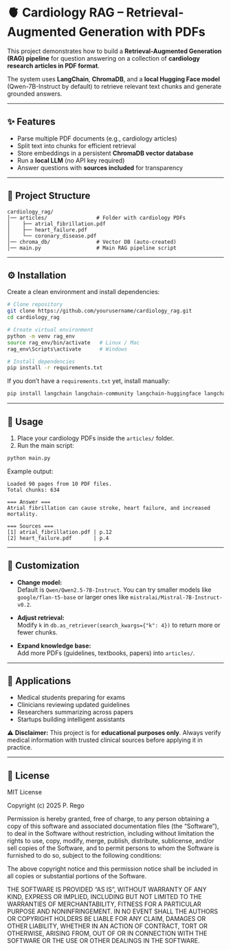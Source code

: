 # 🫀 Cardiology RAG – Retrieval-Augmented Generation with PDFs

This project demonstrates how to build a **Retrieval-Augmented Generation (RAG) pipeline** for question answering on a collection of **cardiology research articles in PDF format**.  

The system uses **LangChain**, **ChromaDB**, and a **local Hugging Face model** (Qwen-7B-Instruct by default) to retrieve relevant text chunks and generate grounded answers.

---

## ✨ Features

- Parse multiple PDF documents (e.g., cardiology articles)
- Split text into chunks for efficient retrieval
- Store embeddings in a persistent **ChromaDB vector database**
- Run a **local LLM** (no API key required)
- Answer questions with **sources included** for transparency

---

## 📂 Project Structure

```
cardiology_rag/
│── articles/                # Folder with cardiology PDFs
│    ├── atrial_fibrillation.pdf
│    ├── heart_failure.pdf
│    └── coronary_disease.pdf
│── chroma_db/               # Vector DB (auto-created)
│── main.py                  # Main RAG pipeline script
```

---

## ⚙️ Installation

Create a clean environment and install dependencies:

```bash
# Clone repository
git clone https://github.com/yourusername/cardiology_rag.git
cd cardiology_rag

# Create virtual environment
python -m venv rag_env
source rag_env/bin/activate   # Linux / Mac
rag_env\Scripts\activate      # Windows

# Install dependencies
pip install -r requirements.txt
```

If you don’t have a `requirements.txt` yet, install manually:

```bash
pip install langchain langchain-community langchain-huggingface langchain-chroma chromadb pypdf sentence-transformers transformers torch accelerate
```

---

## 🚀 Usage

1. Place your cardiology PDFs inside the `articles/` folder.
2. Run the main script:

```bash
python main.py
```

Example output:

```
Loaded 90 pages from 10 PDF files.
Total chunks: 634

=== Answer ===
Atrial fibrillation can cause stroke, heart failure, and increased mortality.

=== Sources ===
[1] atrial_fibrillation.pdf | p.12
[2] heart_failure.pdf       | p.4
```

---

## 🔧 Customization

- **Change model:**  
  Default is `Qwen/Qwen2.5-7B-Instruct`. You can try smaller models like `google/flan-t5-base` or larger ones like `mistralai/Mistral-7B-Instruct-v0.2`.

- **Adjust retrieval:**  
  Modify `k` in `db.as_retriever(search_kwargs={"k": 4})` to return more or fewer chunks.

- **Expand knowledge base:**  
  Add more PDFs (guidelines, textbooks, papers) into `articles/`.

---

## 📌 Applications

- Medical students preparing for exams  
- Clinicians reviewing updated guidelines  
- Researchers summarizing across papers  
- Startups building intelligent assistants  

⚠️ **Disclaimer:** This project is for **educational purposes only**. Always verify medical information with trusted clinical sources before applying it in practice.

---

## 📜 License

MIT License

Copyright (c) 2025 P. Rego

Permission is hereby granted, free of charge, to any person obtaining a copy of this software and associated documentation files (the “Software”), to deal in the Software without restriction, including without limitation the rights to use, copy, modify, merge, publish, distribute, sublicense, and/or sell copies of the Software, and to permit persons to whom the Software is furnished to do so, subject to the following conditions:

The above copyright notice and this permission notice shall be included in all copies or substantial portions of the Software.

THE SOFTWARE IS PROVIDED “AS IS”, WITHOUT WARRANTY OF ANY KIND, EXPRESS OR IMPLIED, INCLUDING BUT NOT LIMITED TO THE WARRANTIES OF MERCHANTABILITY, FITNESS FOR A PARTICULAR PURPOSE AND NONINFRINGEMENT. IN NO EVENT SHALL THE AUTHORS OR COPYRIGHT HOLDERS BE LIABLE FOR ANY CLAIM, DAMAGES OR OTHER LIABILITY, WHETHER IN AN ACTION OF CONTRACT, TORT OR OTHERWISE, ARISING FROM, OUT OF OR IN CONNECTION WITH THE SOFTWARE OR THE USE OR OTHER DEALINGS IN THE SOFTWARE.
